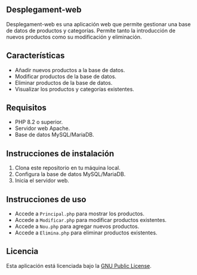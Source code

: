 ## Desplegament-web

Desplegament-web es una aplicación web que permite gestionar una base de datos de productos y categorías.
Permite tanto la introducción de nuevos productos como su modificación y eliminación. 

## Características

- Añadir nuevos productos a la base de datos.
- Modificar productos de la base de datos.
- Eliminar productos de la base de datos.
- Visualizar los productos y categorías existentes.

## Requisitos

- PHP 8.2 o superior.
- Servidor web Apache.
- Base de datos MySQL/MariaDB.

## Instrucciones de instalación

1. Clona este repositorio en tu máquina local.
2. Configura la base de datos MySQL/MariaDB.
3. Inicia el servidor web.

## Instrucciones de uso

- Accede a `Principal.php` para mostrar los productos.
- Accede a `Modificar.php` para modificar productos existentes.
- Accede a `Nou.php` para agregar nuevos productos.
- Accede a `Elimina.php` para eliminar productos existentes.

## Licencia

Esta aplicación está licenciada bajo la [GNU Public License](https://www.gnu.org/licenses/gpl-3.0.html).


